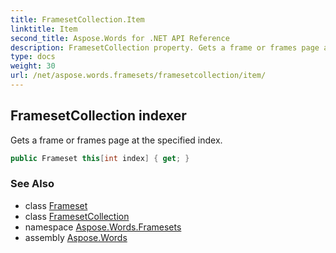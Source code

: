 ```yaml
---
title: FramesetCollection.Item
linktitle: Item
second_title: Aspose.Words for .NET API Reference
description: FramesetCollection property. Gets a frame or frames page at the specified index in C#.
type: docs
weight: 30
url: /net/aspose.words.framesets/framesetcollection/item/
---
```

## FramesetCollection indexer

Gets a frame or frames page at the specified index.

```csharp
public Frameset this[int index] { get; }
```

### See Also

* class [Frameset](../../frameset/)
* class [FramesetCollection](../)
* namespace [Aspose.Words.Framesets](../../framesetcollection/)
* assembly [Aspose.Words](../../../)
